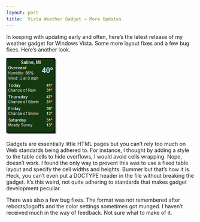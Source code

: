 ```yaml
---
layout: post
title:  Vista Weather Gadget – More Updates
---
```

In keeping with updating early and often, here’s the latest release of my weather gadget for Windows Vista. Some more layout fixes and a few bug fixes. Here’s another look.

[![image](/cdn/images/blog/VistaWeatherGadgetMoreUpdates_12CEE/image_thumb.png)](/cdn/images/blog/VistaWeatherGadgetMoreUpdates_12CEE/image.png)

Gadgets are essentially little HTML pages but you can’t rely too much on Web standards being adhered to. For instance, I thought by adding a style to the table cells to hide overflows, I would avoid cells wrapping. Nope, doesn’t work. I found the only way to prevent this was to use a fixed table layout and specify the cell widths and heights. Bummer but that’s how it is. Heck, you can’t even put a DOCTYPE header in the file without breaking the gadget. It’s this weird, not quite adhering to standards that makes gadget development peculiar.

There was also a few bug fixes. The format was not remembered after reboots/logoffs and the color settings sometimes got munged. I haven’t received much in the way of feedback. Not sure what to make of it. 

